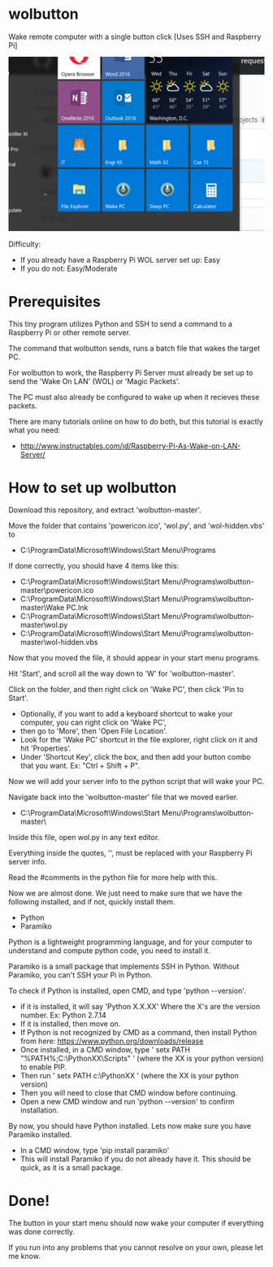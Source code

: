 # wolbutton
Wake remote computer with a single button click [Uses SSH and Raspberry Pi]

![Alt text](Preview.png?raw=true)

Difficulty: 
- If you already have a Raspberry Pi WOL server set up: Easy
- If you do not: Easy/Moderate

# Prerequisites
This tiny program utilizes Python and SSH to send a command to a Raspberry Pi or other remote server.

The command that wolbutton sends, runs a batch file that wakes the target PC.

For wolbutton to work, the Raspberry Pi Server must already be set up to send the 'Wake On LAN' (WOL) or 'Magic Packets'.

The PC must also already be configured to wake up when it recieves these packets.

There are many tutorials online on how to do both, but this tutorial is exactly what you need:
- http://www.instructables.com/id/Raspberry-Pi-As-Wake-on-LAN-Server/

# How to set up wolbutton
Download this repository, and extract 'wolbutton-master'.

Move the folder that contains 'powericon.ico', 'wol.py', and 'wol-hidden.vbs' to 
- C:\ProgramData\Microsoft\Windows\Start Menu\Programs

If done correctly, you should have 4 items like this:
- C:\ProgramData\Microsoft\Windows\Start Menu\Programs\wolbutton-master\powericon.ico
- C:\ProgramData\Microsoft\Windows\Start Menu\Programs\wolbutton-master\Wake PC.lnk
- C:\ProgramData\Microsoft\Windows\Start Menu\Programs\wolbutton-master\wol.py
- C:\ProgramData\Microsoft\Windows\Start Menu\Programs\wolbutton-master\wol-hidden.vbs

Now that you moved the file, it should appear in your start menu programs.

Hit 'Start', and scroll all the way down to 'W' for 'wolbutton-master'.

Click on the folder, and then right click on 'Wake PC', then click 'Pin to Start'.
- Optionally, if you want to add a keyboard shortcut to wake your computer, you can right click on 'Wake PC',
- then go to 'More', then 'Open File Location'. 
- Look for the 'Wake PC' shortcut in the file explorer, right click on it and hit 'Properties'.
- Under 'Shortcut Key', click the box, and then add your button combo that you want. Ex: "Ctrl + Shift + P".

Now we will add your server info to the python script that will wake your PC.

Navigate back into the 'wolbutton-master' file that we moved earlier.
- C:\ProgramData\Microsoft\Windows\Start Menu\Programs\wolbutton-master\

Inside this file, open wol.py in any text editor. 

Everything inside the quotes, '', must be replaced with your Raspberry Pi server info. 

Read the #comments in the python file for more help with this.

Now we are almost done. We just need to make sure that we have the following installed, and if not, quickly install them.
- Python
- Paramiko

Python is a lightweight programming language, and for your computer to understand and compute python code, you need to install it.

Paramiko is a small package that implements SSH in Python. Without Paramiko, you can't SSH your Pi in Python. 

To check if Python is installed, open CMD, and type 'python --version'. 
- if it is installed, it will say 'Python X.X.XX' Where the X's are the version number. Ex: Python 2.7.14
- If it is installed, then move on. 
- If Python is not recognized by CMD as a command, then install Python from here: https://www.python.org/downloads/release
- Once installed, in a CMD window, type ' setx PATH "%PATH%;C:\PythonXX\Scripts" ' (where the XX is your python version) to enable PIP.
- Then run ' setx PATH c:\PythonXX ' (where the XX is your python version)
- Then you will need to close that CMD window before continuing.
- Open a new CMD window and run 'python --version' to confirm installation.

By now, you should have Python installed. Lets now make sure you have Paramiko installed.
- In a CMD window, type 'pip install paramiko'
- This will install Paramiko if you do not already have it. This should be quick, as it is a small package.

# Done!
The button in your start menu should now wake your computer if everything was done correctly.

If you run into any problems that you cannot resolve on your own, please let me know.
















